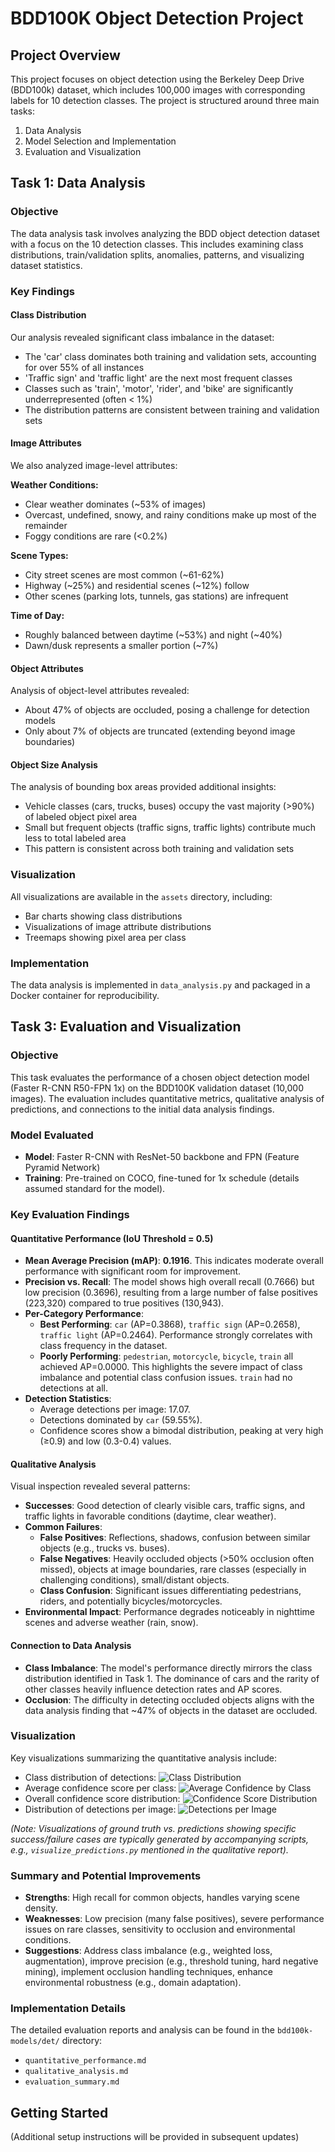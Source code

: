 # BDD100K Object Detection Project

## Project Overview
This project focuses on object detection using the Berkeley Deep Drive (BDD100k) dataset, which includes 100,000 images with corresponding labels for 10 detection classes. The project is structured around three main tasks:

1. Data Analysis
2. Model Selection and Implementation
3. Evaluation and Visualization

## Task 1: Data Analysis

### Objective
The data analysis task involves analyzing the BDD object detection dataset with a focus on the 10 detection classes. This includes examining class distributions, train/validation splits, anomalies, patterns, and visualizing dataset statistics.

### Key Findings

#### Class Distribution
Our analysis revealed significant class imbalance in the dataset:
- The 'car' class dominates both training and validation sets, accounting for over 55% of all instances
- 'Traffic sign' and 'traffic light' are the next most frequent classes
- Classes such as 'train', 'motor', 'rider', and 'bike' are significantly underrepresented (often < 1%)
- The distribution patterns are consistent between training and validation sets

#### Image Attributes
We also analyzed image-level attributes:

**Weather Conditions:**
- Clear weather dominates (~53% of images)
- Overcast, undefined, snowy, and rainy conditions make up most of the remainder
- Foggy conditions are rare (<0.2%)

**Scene Types:**
- City street scenes are most common (~61-62%)
- Highway (~25%) and residential scenes (~12%) follow
- Other scenes (parking lots, tunnels, gas stations) are infrequent

**Time of Day:**
- Roughly balanced between daytime (~53%) and night (~40%)
- Dawn/dusk represents a smaller portion (~7%)

#### Object Attributes
Analysis of object-level attributes revealed:

- About 47% of objects are occluded, posing a challenge for detection models
- Only about 7% of objects are truncated (extending beyond image boundaries)

#### Object Size Analysis
The analysis of bounding box areas provided additional insights:

- Vehicle classes (cars, trucks, buses) occupy the vast majority (>90%) of labeled object pixel area
- Small but frequent objects (traffic signs, traffic lights) contribute much less to total labeled area
- This pattern is consistent across both training and validation sets

### Visualization
All visualizations are available in the `assets` directory, including:
- Bar charts showing class distributions
- Visualizations of image attribute distributions
- Treemaps showing pixel area per class

### Implementation
The data analysis is implemented in `data_analysis.py` and packaged in a Docker container for reproducibility.

## Task 3: Evaluation and Visualization

### Objective
This task evaluates the performance of a chosen object detection model (Faster R-CNN R50-FPN 1x) on the BDD100K validation dataset (10,000 images). The evaluation includes quantitative metrics, qualitative analysis of predictions, and connections to the initial data analysis findings.

### Model Evaluated
- **Model**: Faster R-CNN with ResNet-50 backbone and FPN (Feature Pyramid Network)
- **Training**: Pre-trained on COCO, fine-tuned for 1x schedule (details assumed standard for the model).

### Key Evaluation Findings

#### Quantitative Performance (IoU Threshold = 0.5)
- **Mean Average Precision (mAP)**: **0.1916**. This indicates moderate overall performance with significant room for improvement.
- **Precision vs. Recall**: The model shows high overall recall (0.7666) but low precision (0.3696), resulting from a large number of false positives (223,320) compared to true positives (130,943).
- **Per-Category Performance**:
    - **Best Performing**: `car` (AP=0.3868), `traffic sign` (AP=0.2658), `traffic light` (AP=0.2464). Performance strongly correlates with class frequency in the dataset.
    - **Poorly Performing**: `pedestrian`, `motorcycle`, `bicycle`, `train` all achieved AP=0.0000. This highlights the severe impact of class imbalance and potential class confusion issues. `train` had no detections at all.
- **Detection Statistics**:
    - Average detections per image: 17.07.
    - Detections dominated by `car` (59.55%).
    - Confidence scores show a bimodal distribution, peaking at very high (≥0.9) and low (0.3-0.4) values.

#### Qualitative Analysis
Visual inspection revealed several patterns:
- **Successes**: Good detection of clearly visible cars, traffic signs, and traffic lights in favorable conditions (daytime, clear weather).
- **Common Failures**:
    - **False Positives**: Reflections, shadows, confusion between similar objects (e.g., trucks vs. buses).
    - **False Negatives**: Heavily occluded objects (>50% occlusion often missed), objects at image boundaries, rare classes (especially in challenging conditions), small/distant objects.
    - **Class Confusion**: Significant issues differentiating pedestrians, riders, and potentially bicycles/motorcycles.
- **Environmental Impact**: Performance degrades noticeably in nighttime scenes and adverse weather (rain, snow).

#### Connection to Data Analysis
- **Class Imbalance**: The model's performance directly mirrors the class distribution identified in Task 1. The dominance of cars and the rarity of other classes heavily influence detection rates and AP scores.
- **Occlusion**: The difficulty in detecting occluded objects aligns with the data analysis finding that ~47% of objects in the dataset are occluded.

### Visualization
Key visualizations summarizing the quantitative analysis include:
- Class distribution of detections: ![Class Distribution](bdd100k-models/det/assets/class_distribution.png)
- Average confidence score per class: ![Average Confidence by Class](bdd100k-models/det/assets/avg_score_by_class.png)
- Overall confidence score distribution: ![Confidence Score Distribution](bdd100k-models/det/assets/score_distribution.png)
- Distribution of detections per image: ![Detections per Image](bdd100k-models/det/assets/detections_per_image.png)

*(Note: Visualizations of ground truth vs. predictions showing specific success/failure cases are typically generated by accompanying scripts, e.g., `visualize_predictions.py` mentioned in the qualitative report).*

### Summary and Potential Improvements
- **Strengths**: High recall for common objects, handles varying scene density.
- **Weaknesses**: Low precision (many false positives), severe performance issues on rare classes, sensitivity to occlusion and environmental conditions.
- **Suggestions**: Address class imbalance (e.g., weighted loss, augmentation), improve precision (e.g., threshold tuning, hard negative mining), implement occlusion handling techniques, enhance environmental robustness (e.g., domain adaptation).

### Implementation Details
The detailed evaluation reports and analysis can be found in the `bdd100k-models/det/` directory:
- `quantitative_performance.md`
- `qualitative_analysis.md`
- `evaluation_summary.md`

## Getting Started
(Additional setup instructions will be provided in subsequent updates) 